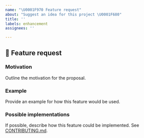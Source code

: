 ```yaml
---
name: "\U0001F970 Feature request"
about: "Suggest an idea for this project \U0001F680"
title: ''
labels: enhancement
assignees: ''

---
```


## 🥰 Feature request

### Motivation

Outline the motivation for the proposal.

### Example

Provide an example for how this feature would be used.

### Possible implementations

If possible, describe how this feature could be implemented. See [CONTRIBUTING.md](https://github.com/reakit/reakit/blob/master/CONTRIBUTING.md).
